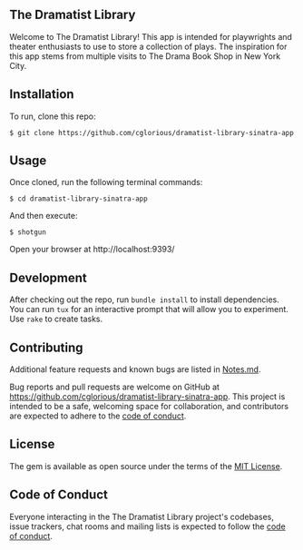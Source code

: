 ## The Dramatist Library

Welcome to The Dramatist Library! This app is intended for playwrights and theater enthusiasts to use to store a collection of plays. The inspiration for this app stems from multiple visits to The Drama Book Shop in New York City.

## Installation

To run, clone this repo:

  `$ git clone https://github.com/cglorious/dramatist-library-sinatra-app`

## Usage

Once cloned, run the following terminal commands:

  `$ cd dramatist-library-sinatra-app`

And then execute:

  `$ shotgun`

Open your browser at http://localhost:9393/

## Development

After checking out the repo, run `bundle install` to install dependencies. You can run `tux` for an interactive prompt that will allow you to experiment. Use `rake` to create tasks.

## Contributing

Additional feature requests and known bugs are listed in [Notes.md](https://github.com/cglorious/dramatist-library-sinatra-app/blob/main/Notes.md).

Bug reports and pull requests are welcome on GitHub at https://github.com/cglorious/dramatist-library-sinatra-app. This project is intended to be a safe, welcoming space for collaboration, and contributors are expected to adhere to the [code of conduct](https://github.com/cglorious/dramatist-library-sinatra-app/blob/main/CODE_OF_CONDUCT.md).

## License

The gem is available as open source under the terms of the [MIT License](https://opensource.org/licenses/MIT).

## Code of Conduct

Everyone interacting in the The Dramatist Library project's codebases, issue trackers, chat rooms and mailing lists is expected to follow the [code of conduct](https://github.com/cglorious/dramatist-library-sinatra-app/blob/main/CODE_OF_CONDUCT.md).
